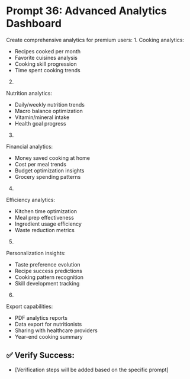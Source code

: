 # Prompt 36: Advanced Analytics Dashboard

Create comprehensive analytics for premium users:
1.
Cooking analytics:
 - Recipes cooked per month
 - Favorite cuisines analysis
 - Cooking skill progression
 - Time spent cooking trends
2.
Nutrition analytics:
 - Daily/weekly nutrition trends
 - Macro balance optimization
 - Vitamin/mineral intake
 - Health goal progress
3.
Financial analytics:
 - Money saved cooking at home
 - Cost per meal trends
 - Budget optimization insights
 - Grocery spending patterns
4.
Efficiency analytics:
 - Kitchen time optimization
 - Meal prep effectiveness
 - Ingredient usage efficiency
 - Waste reduction metrics
5.
Personalization insights:
 - Taste preference evolution
 - Recipe success predictions
 - Cooking pattern recognition
 - Skill development tracking
6.
Export capabilities:
 - PDF analytics reports
 - Data export for nutritionists
 - Sharing with healthcare providers
 - Year-end cooking summary

## ✅ Verify Success:
- [Verification steps will be added based on the specific prompt]
